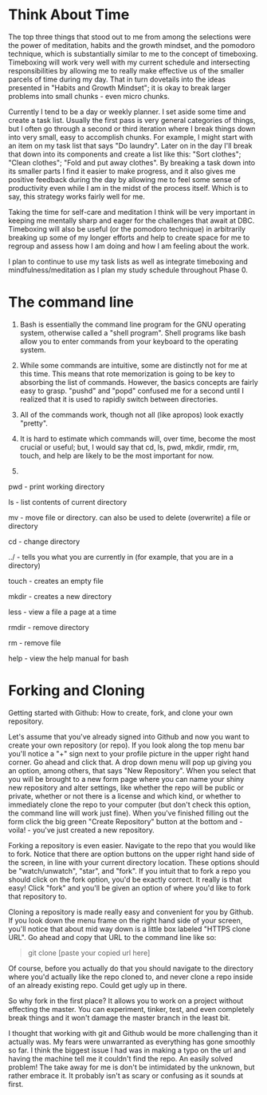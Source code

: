 # Think About Time

The top three things that stood out to me from among the selections were the power of meditation, habits and the growth mindset, and the pomodoro technique, which is substantially similar to me to the concept of timeboxing.  Timeboxing will work very well with my current schedule and intersecting responsibilities by allowing me to really make effective us of the smaller parcels of time during my day.  That in turn dovetails into the ideas presented in "Habits and Growth Mindset"; it is okay to break larger problems into small chunks - even micro chunks.

 

Currently I tend to be a day or weekly planner.  I set aside some time and create a task list.  Usually the first pass is very general categories of things, but I often go through a second or third iteration where I break things down into very small, easy to accomplish chunks.  For example, I might start with an item on my task list that says "Do laundry".  Later on in the day I'll break that down into its components and create a list like this: "Sort clothes"; "Clean clothes"; "Fold and put away clothes".  By breaking a task down into its smaller parts I find it easier to make progress, and it also gives me positive feedback during the day by allowing me to feel some sense of productivity even while I am in the midst of the process itself.  Which is to say, this strategy works fairly well for me.

Taking the time for self-care and meditation I think will be very important in keeping me mentally sharp and eager for the challenges that await at DBC.  Timeboxing will also be useful (or the pomodoro technique) in arbitrarily breaking up some of my longer efforts and help to create space for me to regroup and assess how I am doing and how I am feeling about the work.

I plan to continue to use my task lists as well as integrate timeboxing and mindfulness/meditation as I plan my study schedule throughout Phase 0.

# The command line

1. Bash is essentially the command line program for the GNU operating system, otherwise called a "shell program".  Shell programs like bash allow you to enter commands from your keyboard to the operating system.

2. While some commands are intuitive, some are distinctly not for me at this time.  This means that rote memorization is going to be key to absorbing the list of commands.  However, the basics concepts are fairly easy to grasp.  "pushd" and "popd" confused me for a second until I realized that it is used to rapidly switch between directories.

3. All of the commands work, though not all (like apropos) look exactly "pretty".

4. It is hard to estimate which commands will, over time, become the most crucial or useful; but, I would say that cd, ls, pwd, mkdir, rmdir, rm, touch, and help are likely to be the most important for now.

5.

pwd - print working directory

ls - list contents of current directory

mv - move file or directory.  can also be used to delete (overwrite) a file or directory

cd - change directory

../ - tells you what you are currently in (for example, that you are in a directory)

touch - creates an empty file

mkdir - creates a new directory

less - view a file a page at a time

rmdir - remove directory

rm - remove file

help - view the help manual for bash

# Forking and Cloning

Getting started with Github: How to create, fork, and clone your own repository.

Let's assume that you've already signed into Github and now you want to create your own repository (or repo).  If you look along the top menu bar you'll notice a "+" sign next to your profile picture in the upper right hand corner.  Go ahead and click that.  A drop down menu will pop up giving you an option, among others, that says "New Repository".  When you select that you will be brought to a new form page where you can name your shiny new repository and alter settings, like whether the repo will be public or private, whether or not there is a license and which kind, or whether to immediately clone the repo to your computer (but don't check this option, the command line will work just fine). When you've finished filling out the form click the big green "Create Repository" button at the bottom and - voila! - you've just created a new repository.

Forking a repository is even easier.  Navigate to the repo that you would like to fork.  Notice that there are option buttons on the upper right hand side of the screen, in line with your current directory location.  These options should be "watch/unwatch", "star", and "fork".  If you intuit that to fork a repo you should click on the fork option, you'd be exactly correct.  It really is that easy!  Click "fork" and you'll be given an option of where you'd like to fork that repository to.

Cloning a repository is made really easy and convenient for you by Github.  If you look down the menu frame on the right hand side of your screen, you'll notice that about mid way down is a little box labeled "HTTPS clone URL".  Go ahead and copy that URL to the command line like so:

>git clone [paste your copied url here]

Of course, before you actually do that you should navigate to the directory where you'd actually like the repo cloned to, and never clone a repo inside of an already existing repo.  Could get ugly up in there.

So why fork in the first place?  It allows you to work on a project without effecting the master.  You can experiment, tinker, test, and even completely break things and it won't damage the master branch in the least bit.  

I thought that working with git and Github would be more challenging than it actually was. My fears were unwarranted as everything has gone smoothly so far.  I think the biggest issue I had was in making a typo on the url and having the machine tell me it couldn't find the repo.  An easily solved problem!  The take away for me is don't be intimidated by the unknown, but rather embrace it.  It probably isn't as scary or confusing as it sounds at first.